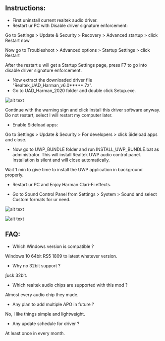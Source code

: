 ## Instructions:
- First uninstall current realtek audio driver.
- Restart ur PC with Disable driver signature enforcement:

Go to Settings > Update & Security > Recovery > Advanced startup > click Restart now

Now go to Troubleshoot > Advanced options > Startup Settings > click Restart

After the restart u will get a Startup Settings page, press F7 to go into disable driver signature enforcement.

- Now extract the downloaded driver file "Realtek_UAD_Harman_v6.0*****.7z".
- Go to UAD_Harman_2020 folder and double click Setup.exe.

![alt text](https://i.postimg.cc/9QDrtMSq/Untitled-2.png)

Continue with the warning sign and click Install this driver software anyway. Do not restart, select I will restart my computer later.

- Enable Sideload apps:

Go to Settings > Update & Security > For developers > click Sideload apps and close.

- Now go to UWP_BUNDLE folder and run INSTALL_UWP_BUNDLE.bat as administrator. This will install Realtek UWP audio control panel. Installation is silent and will close automatically.

Wait 1 min to give time to install the UWP application in background properly.

- Restart ur PC and Enjoy Harman Clari-Fi effects.

- Go to Sound Control Panel from Settings > System > Sound and select Custom formats for ur need.

![alt text](https://i.postimg.cc/MTq59k0h/harman2.png)



![alt text](https://i.postimg.cc/GpDrkfb0/harman1.png)


## FAQ:

- Which Windows version is compatible ?

Windows 10 64bit RS5 1809 to latest whatever version.

- Why no 32bit support ?

ƒuck 32bit.

- Which realtek audio chips are supported with this mod ?

Almost every audio chip they made.

- Any plan to add multiple APO in future ?

No, I like things simple and lightweight.

- Any update schedule for driver ?

At least once in every month.
